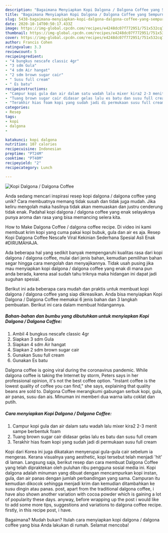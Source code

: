 ```yaml
---
description: "Bagaimana Menyiapkan Kopi Dalgona / Dalgona Coffee yang Sempurna"
title: "Bagaimana Menyiapkan Kopi Dalgona / Dalgona Coffee yang Sempurna"
slug: 5438-bagaimana-menyiapkan-kopi-dalgona-dalgona-coffee-yang-sempurna
date: 2020-10-14T00:50:17.433Z
image: https://img-global.cpcdn.com/recipes/e4248dc07f772951/751x532cq70/kopi-dalgona-dalgona-coffee-foto-resep-utama.jpg
thumbnail: https://img-global.cpcdn.com/recipes/e4248dc07f772951/751x532cq70/kopi-dalgona-dalgona-coffee-foto-resep-utama.jpg
cover: https://img-global.cpcdn.com/recipes/e4248dc07f772951/751x532cq70/kopi-dalgona-dalgona-coffee-foto-resep-utama.jpg
author: Francis Cohen
ratingvalue: 3.3
reviewcount: 5
recipeingredient:
- "4 bungkus nescafe classic 4gr"
- "3 sdm Gula"
- "4 sdm Air hangat"
- "2 sdm brown sugar cair"
- " Susu full cream"
- " Es batu"
recipeinstructions:
- "Campur kopi gula dan air dalam satu wadah lalu mixer kira2 2-3 menit sampe berbentuk foam"
- "Tuang brown sugar cair didasar gelas lalu es batu dan susu full cream"
- "Terakhir hias foam kopi yang sudah jadi di permukaan susu full cream"
categories:
- Resep
tags:
- kopi
- dalgona
- 

katakunci: kopi dalgona  
nutrition: 107 calories
recipecuisine: Indonesian
preptime: "PT24M"
cooktime: "PT40M"
recipeyield: "2"
recipecategory: Lunch

---
```



![Kopi Dalgona / Dalgona Coffee](https://img-global.cpcdn.com/recipes/e4248dc07f772951/751x532cq70/kopi-dalgona-dalgona-coffee-foto-resep-utama.jpg)

Anda sedang mencari inspirasi resep kopi dalgona / dalgona coffee yang unik? Cara membuatnya memang tidak susah dan tidak juga mudah. Jika keliru mengolah maka hasilnya tidak akan memuaskan dan justru cenderung tidak enak. Padahal kopi dalgona / dalgona coffee yang enak selayaknya punya aroma dan rasa yang bisa memancing selera kita.

How to Make Dalgona Coffee / dalgona coffee recipe. Di video ini kami membuat krim kopi yang cuma pakai kopi bubuk, gula dan air es aja. Resep Kopi Dalgona Coffee Nescafe Viral Kekinian Sederhana Spesial Asli Enak #DIRUMAHAJA.

Ada beberapa hal yang sedikit banyak mempengaruhi kualitas rasa dari kopi dalgona / dalgona coffee, mulai dari jenis bahan, kemudian pemilihan bahan segar hingga cara mengolah dan menyajikannya. Tidak usah pusing jika mau menyiapkan kopi dalgona / dalgona coffee yang enak di mana pun anda berada, karena asal sudah tahu triknya maka hidangan ini dapat jadi suguhan spesial.


Berikut ini ada beberapa cara mudah dan praktis untuk membuat kopi dalgona / dalgona coffee yang siap dikreasikan. Anda bisa menyiapkan Kopi Dalgona / Dalgona Coffee memakai 6 jenis bahan dan 3 langkah pembuatan. Berikut ini cara dalam membuat hidangannya.

<!--inarticleads1-->

##### Bahan-bahan dan bumbu yang dibutuhkan untuk menyiapkan Kopi Dalgona / Dalgona Coffee:

1. Ambil 4 bungkus nescafe classic 4gr
1. Siapkan 3 sdm Gula
1. Siapkan 4 sdm Air hangat
1. Siapkan 2 sdm brown sugar cair
1. Gunakan  Susu full cream
1. Gunakan  Es batu


Dalgona coffee is going viral during the coronavirus pandemic. While dalgona coffee is taking the Internet by storm, Peters says in her professional opinion, it&#39;s not the best coffee option. &#34;Instant coffee is the lowest quality of coffee you can find,&#34; she says, explaining that quality beans are sold to. Dalgona Coffee merangkumi gabungan serbuk kopi, gula, air panas, susu dan ais. Minuman ini memberi dua warna iaitu coklat dan putih. 

<!--inarticleads2-->

##### Cara menyiapkan Kopi Dalgona / Dalgona Coffee:

1. Campur kopi gula dan air dalam satu wadah lalu mixer kira2 2-3 menit sampe berbentuk foam
1. Tuang brown sugar cair didasar gelas lalu es batu dan susu full cream
1. Terakhir hias foam kopi yang sudah jadi di permukaan susu full cream


Kopi dari Korea ini juga dikatakan menyerupai gula-gula cair sebelum ia mengeras. Kerana visualnya yang aesthetic, kopi tersebut telah menjadi &#39;hit&#39; di laman. Langsung saja, berikut resep dan cara membuat Dalgona Coffee yang telah dipraktekan oleh puluhan ribu pengguna sosial media ini. Kopi dalgona adalah minuman yang dibuat dengan mencampurkan kopi instan, gula, dan air panas dengan jumlah perbandingan yang sama. Campuran itu kemudian dikocok sehingga menjadi krim dan kemudian ditambahkan ke susu dingin atau panas. post, apart from the traditional dalgona coffee, i have also shown another variation with cocoa powder which is gaining a lot of popularity these days. anyway, before wrapping up the post i would like to add some more tips, suggestions and variations to dalgona coffee recipe. firstly, in this recipe post, i have. 

Bagaimana? Mudah bukan? Itulah cara menyiapkan kopi dalgona / dalgona coffee yang bisa Anda lakukan di rumah. Selamat mencoba!
